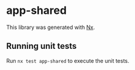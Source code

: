 # app-shared

This library was generated with [Nx](https://nx.dev).

## Running unit tests

Run `nx test app-shared` to execute the unit tests.

